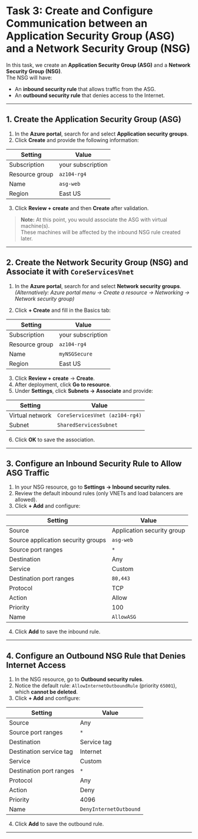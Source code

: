 # Task 3: Create and Configure Communication between an Application Security Group (ASG) and a Network Security Group (NSG)

In this task, we create an **Application Security Group (ASG)** and a **Network Security Group (NSG)**.  
The NSG will have:
- An **inbound security rule** that allows traffic from the ASG.
- An **outbound security rule** that denies access to the Internet.

---

## 1. Create the Application Security Group (ASG)

1. In the **Azure portal**, search for and select **Application security groups**.
2. Click **Create** and provide the following information:

| Setting        | Value         |
|----------------|---------------|
| Subscription   | your subscription |
| Resource group | `az104-rg4`   |
| Name           | `asg-web`     |
| Region         | East US       |

3. Click **Review + create** and then **Create** after validation.

> **Note:** At this point, you would associate the ASG with virtual machine(s).  
> These machines will be affected by the inbound NSG rule created later.

---

## 2. Create the Network Security Group (NSG) and Associate it with `CoreServicesVnet`

1. In the **Azure portal**, search for and select **Network security groups**.  
   *(Alternatively: Azure portal menu → Create a resource → Networking → Network security group)*

2. Click **+ Create** and fill in the Basics tab:

| Setting        | Value         |
|----------------|---------------|
| Subscription   | your subscription |
| Resource group | `az104-rg4`   |
| Name           | `myNSGSecure` |
| Region         | East US       |

3. Click **Review + create** → **Create**.  
4. After deployment, click **Go to resource**.  
5. Under **Settings**, click **Subnets → Associate** and provide:

| Setting           | Value                       |
|-------------------|-----------------------------|
| Virtual network   | `CoreServicesVnet (az104-rg4)` |
| Subnet            | `SharedServicesSubnet`      |

6. Click **OK** to save the association.

---

## 3. Configure an Inbound Security Rule to Allow ASG Traffic

1. In your NSG resource, go to **Settings → Inbound security rules**.
2. Review the default inbound rules (only VNETs and load balancers are allowed).
3. Click **+ Add** and configure:

| Setting                         | Value      |
|---------------------------------|------------|
| Source                          | Application security group |
| Source application security groups | `asg-web` |
| Source port ranges              | `*`        |
| Destination                     | Any        |
| Service                         | Custom     |
| Destination port ranges         | `80,443`   |
| Protocol                        | TCP        |
| Action                          | Allow      |
| Priority                        | 100        |
| Name                            | `AllowASG` |

4. Click **Add** to save the inbound rule.

---

## 4. Configure an Outbound NSG Rule that Denies Internet Access

1. In the NSG resource, go to **Outbound security rules**.
2. Notice the default rule: `AllowInternetOutboundRule` (priority `65001`), which **cannot be deleted**.
3. Click **+ Add** and configure:

| Setting              | Value         |
|----------------------|---------------|
| Source               | Any           |
| Source port ranges   | `*`           |
| Destination          | Service tag   |
| Destination service tag | Internet   |
| Service              | Custom        |
| Destination port ranges | `*`        |
| Protocol             | Any           |
| Action               | Deny          |
| Priority             | 4096          |
| Name                 | `DenyInternetOutbound` |

4. Click **Add** to save the outbound rule.

---
